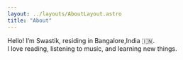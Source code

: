 ```yaml
---
layout: ../layouts/AboutLayout.astro
title: "About"
---
```

 

Hello! I’m Swastik, residing in Bangalore,India 🇮🇳.  
I love reading, listening to music, and learning new things.
 